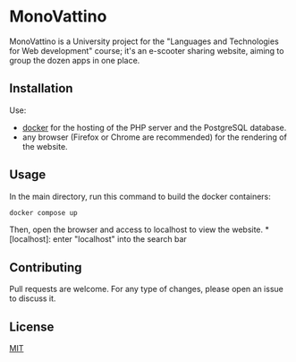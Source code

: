 # MonoVattino

MonoVattino is a University project for the "Languages and Technologies for Web development" course;  it's an e-scooter sharing website, aiming to group the dozen apps in one place.

[//]: # (, knowing it's a [growing market] https://www.statista.com/outlook/mmo/shared-mobility/shared-rides/e-scooter-sharing/worldwide)




## Installation

Use:
* [docker](https://docs.docker.com/engine/install/) for the hosting of the PHP server and the PostgreSQL database.
* any browser (Firefox or Chrome are recommended) for the rendering of the website.


## Usage

In the main directory, run this command to build the docker containers:
```bash
docker compose up
```
Then, open the browser and access to localhost to view the website.
*[localhost]: enter "localhost" into the search bar

## Contributing

Pull requests are welcome. For any type of changes, please open an issue to discuss it.


## License

[MIT](https://choosealicense.com/licenses/mit/)
